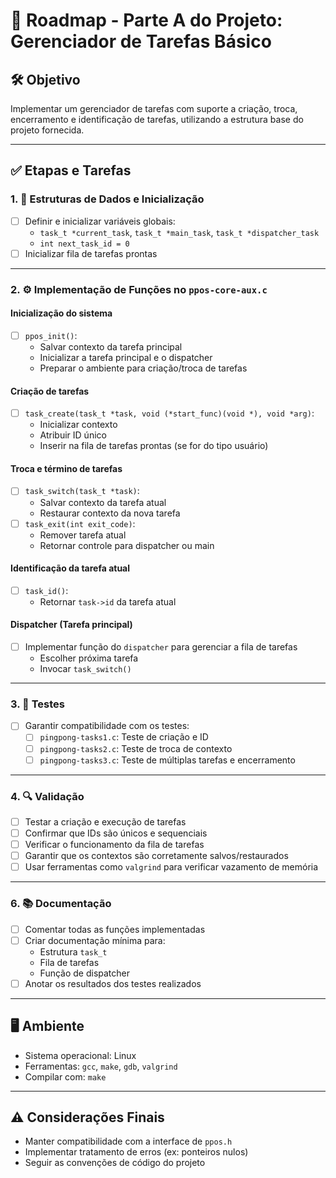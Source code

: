# 📌 Roadmap - Parte A do Projeto: Gerenciador de Tarefas Básico

## 🛠️ Objetivo
Implementar um gerenciador de tarefas com suporte a criação, troca, encerramento e identificação de tarefas, utilizando a estrutura base do projeto fornecida.

---

## ✅ Etapas e Tarefas


### 1. 🧠 Estruturas de Dados e Inicialização
- [ ] Definir e inicializar variáveis globais:
  - `task_t *current_task`, `task_t *main_task`, `task_t *dispatcher_task`
  - `int next_task_id = 0`
- [ ] Inicializar fila de tarefas prontas

---

### 2. ⚙️ Implementação de Funções no `ppos-core-aux.c`
#### Inicialização do sistema
- [ ] `ppos_init()`: 
  - Salvar contexto da tarefa principal
  - Inicializar a tarefa principal e o dispatcher
  - Preparar o ambiente para criação/troca de tarefas

#### Criação de tarefas
- [ ] `task_create(task_t *task, void (*start_func)(void *), void *arg)`:
  - Inicializar contexto
  - Atribuir ID único
  - Inserir na fila de tarefas prontas (se for do tipo usuário)

#### Troca e término de tarefas
- [ ] `task_switch(task_t *task)`:
  - Salvar contexto da tarefa atual
  - Restaurar contexto da nova tarefa
- [ ] `task_exit(int exit_code)`:
  - Remover tarefa atual
  - Retornar controle para dispatcher ou main

#### Identificação da tarefa atual
- [ ] `task_id()`:
  - Retornar `task->id` da tarefa atual

#### Dispatcher (Tarefa principal)
- [ ] Implementar função do `dispatcher` para gerenciar a fila de tarefas
  - Escolher próxima tarefa
  - Invocar `task_switch()`

---

### 3. 🧪 Testes
- [ ] Garantir compatibilidade com os testes:
  - [ ] `pingpong-tasks1.c`: Teste de criação e ID
  - [ ] `pingpong-tasks2.c`: Teste de troca de contexto
  - [ ] `pingpong-tasks3.c`: Teste de múltiplas tarefas e encerramento

---

### 4. 🔍 Validação
- [ ] Testar a criação e execução de tarefas
- [ ] Confirmar que IDs são únicos e sequenciais
- [ ] Verificar o funcionamento da fila de tarefas
- [ ] Garantir que os contextos são corretamente salvos/restaurados
- [ ] Usar ferramentas como `valgrind` para verificar vazamento de memória

---

### 6. 📚 Documentação
- [ ] Comentar todas as funções implementadas
- [ ] Criar documentação mínima para:
  - Estrutura `task_t`
  - Fila de tarefas
  - Função de dispatcher
- [ ] Anotar os resultados dos testes realizados

---

## 🖥️ Ambiente
- Sistema operacional: Linux
- Ferramentas: `gcc`, `make`, `gdb`, `valgrind`
- Compilar com: `make`

---

## ⚠️ Considerações Finais
- Manter compatibilidade com a interface de `ppos.h`
- Implementar tratamento de erros (ex: ponteiros nulos)
- Seguir as convenções de código do projeto
